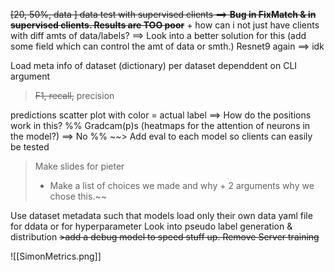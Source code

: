 ~~[20, 50%, data ] data test with supervised clients ==> **Bug in FixMatch & in supervised clients. Results are TOO poor**~~ + how can i not just have clients with diff amts of data/labels? ==> Look into a better solution for this (add some field which can control the amt of data or smth.)
Resnet9 again ==> idk

Load meta info of dataset (dictionary) per dataset dependdent on CLI argument
>~~F1, recall,~~ precision

predictions scatter plot with color = actual label ==> How do the positions work in this?
%% Gradcam(p)s (heatmaps for the attention of neurons in the model?) ==> No %%
~~> Add eval to each model so clients can easily be tested
> Make slides for pieter
> - Make a list of choices we made and why + 2 arguments why we chose this.~~

Use dataset metadata such that models load only their own data
yaml file for ddata or for hyperparameter
Look into pseudo label generation & distribution
~~>add a debug model to speed stuff up.
Remove Server training~~

![[SimonMetrics.png]]



